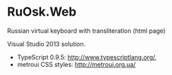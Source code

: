 RuOsk.Web
=========

Russian virtual keyboard with transliteration (html page)

Visual Studio 2013 solution. 
* TypeScript 0.9.5: http://www.typescriptlang.org/, 
* metroui CSS styles: http://metroui.org.ua/

 